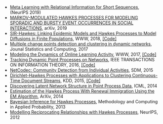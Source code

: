 * [Meta Learning with Relational Information for Short Sequences](https://papers.nips.cc/paper/2019/file/6fe43269967adbb64ec6149852b5cc3e-Paper.pdf),  (NeurIPS 2019)
* [MARKOV-MODULATED HAWKES PROCESSES FOR MODELING SPORADIC AND BURSTY EVENT OCCURRENCES IN SOCIAL INTERACTIONS](https://arxiv.org/pdf/1903.03223.pdf), arXiv, 2019
* [SIR-Hawkes: Linking Epidemic Models and Hawkes Processes to Model Diffusions in Finite Populations](https://arxiv.org/pdf/1711.01679.pdf), WWW, 2018, [\[Code\]](https://github.com/computationalmedia/sir-hawkes)
* [Multiple change points detection and clustering in dynamic networks](https://link.springer.com/content/pdf/10.1007/s11222-017-9775-1.pdf), Jounal Statistics and Computing, 2017
* [Modeling the Dynamics of Online Learning Activity](https://arxiv.org/pdf/1610.05775.pdf), WWW, 2017, [\[Code\]](https://github.com/Networks-Learning/hdhp.py)
* [Tracking Dynamic Point Processes on Networks](https://arxiv.org/pdf/1409.0031.pdf), IEEE TRANSACTIONS ON INFORMATION THEORY, 2016, [\[Code\]](https://github.com/erichall87/HawkesCode)
* [NetCodec: Community Detection from Individual Activities](https://epubs.siam.org/doi/pdf/10.1137/1.9781611974010.11), SDM, 2015
* [Dirichlet-Hawkes Processes with Applications to Clustering Continuous-Time Document Streams](https://dl.acm.org/doi/pdf/10.1145/2783258.2783411), KDD, 2015, [\[Code\]](https://github.com/JFChi/Dirichlet-Hawkes-Process)
* [Discovering Latent Network Structure in Point Process Data](https://scholar.harvard.edu/files/hips/files/linderman-networks-icml-2014.pdf), ICML, 2014
* [Estimation of the Hawkes Process With Renewal Immigration Using the EM Algorithm](https://arxiv.org/pdf/1407.7118.pdf), ArXiv, 2014
* [Bayesian Inference for Hawkes Processes](https://link.springer.com/content/pdf/10.1007/s11009-011-9272-5.pdf), Methodology and Computing in Applied Probability, 2013
* [Modelling Reciprocating Relationships with Hawkes Processes](https://proceedings.neurips.cc/paper/2012/file/40cb228987243c91b2dd0b7c9c4a0856-Paper.pdf), NeurIPS, 2012
